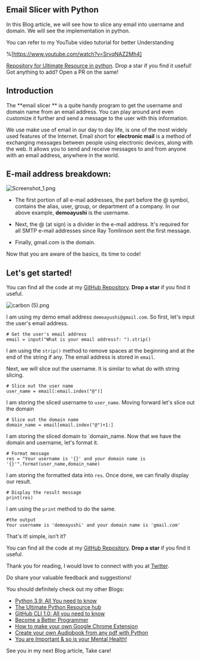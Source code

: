 ## Email Slicer with Python

In this Blog article, we will see how to slice any email into username and domain. We will see the implementation in python. 

You can refer to my YouTube video tutorial for better Understanding

%[https://www.youtube.com/watch?v=SrvqNAZ2Mh4]

[Repository for Ultimate Resource in python](https://github.com/ayushi7rawat/Ultimate-Python-Resource-Hub). Drop a star if you find it useful! Got anything to add? Open a PR on the same!

## Introduction

The **email slicer ** is a quite handy program to get the username and domain name from an email address. You can play around and even customize it further and send a message to the user with this information.

We use make use of email in our day to day life, is one of the most widely used features of the Internet. Email short for **electronic mail** is a method of exchanging messages between people using electronic devices, along with the web. It allows you to send and receive messages to and from anyone with an email address, anywhere in the world.

## E-mail address breakdown:

![Screenshot_1.png](https://cdn.hashnode.com/res/hashnode/image/upload/v1602735793870/7bFJlGGaq.png)

- The first portion of all e-mail addresses, the part before the @ symbol, contains the alias, user, group, or department of a company. In our above example, **demoayushi** is the username.

- Next, the @ (at sign) is a divider in the e-mail address. It's required for all SMTP e-mail addresses since Ray Tomlinson sent the first message.

- Finally, gmail.com is the domain. 

Now that you are aware of the basics, its time to code!

## Let's get started!
You can find all the code at my [GitHub Repository](https://github.com/ayushi7rawat/Youtube-Projects/tree/master/Email%20Slicer). **Drop a star** if you find it useful.

![carbon (5).png](https://cdn.hashnode.com/res/hashnode/image/upload/v1602736670920/nbAYZkEZP.png)

I am using my demo email address `demoayushi@gmail.com`. So first, let's input the user's email address.
```
# Get the user's email address
email = input("What is your email address?: ").strip()
```

I am using the `strip()` method to remove spaces at the beginning and at the end of the string if any. The email address is stored in `email`.

Next, we will slice out the username. It is similar to what do with string slicing.
```
# Slice out the user name
user_name = email[:email.index("@")]
```

I am storing the sliced username to `user_name`. Moving forward let's slice out the domain
```
# Slice out the domain name
domain_name = email[email.index("@")+1:]
```
I am storing the sliced domain to `domain_name. Now that we have the domain and username, let's format it.
```
# Format message
res = "Your username is '{}' and your domain name is '{}'".format(user_name,domain_name)
```
I am storing the formatted data into `res`. Once done, we can finally display our result.
```
# Display the result message
print(res)
```
 I am using the `print` method to do the same.
```
#the output
Your username is 'demoayushi' and your domain name is 'gmail.com'
```

That's it! simple, isn't it?

You can find all the code at my [GitHub Repository](https://github.com/ayushi7rawat/Youtube-Projects/tree/master/Email%20Slicer). **Drop a star** if you find it useful.

Thank you for reading, I would love to connect with you at [Twitter](https://twitter.com/ayushi7rawat).

Do share your valuable feedback and suggestions! 

You should definitely check out my other Blogs:

- [Python 3.9: All You need to know](https://ayushirawat.com/python-39-all-you-need-to-know)
- [The Ultimate Python Resource hub](https://ayushirawat.com/the-ultimate-python-resource-hub)
- [GitHub CLI 1.0: All you need to know](https://ayushirawat.com/github-cli-10-all-you-need-to-know)
- [Become a Better Programmer](https://ayushirawat.com/become-a-better-programmer)
- [How to make your own Google Chrome Extension](https://ayushirawat.com/how-to-make-your-own-google-chrome-extension-1)
- [Create your own Audiobook from any pdf with Python](https://ayushirawat.com/create-your-own-audiobook-from-any-pdf-with-python)
- [You are Important & so is your Mental Health!](https://ayushirawat.com/you-are-important-and-so-is-your-mental-health)


See you in my next Blog article, Take care!